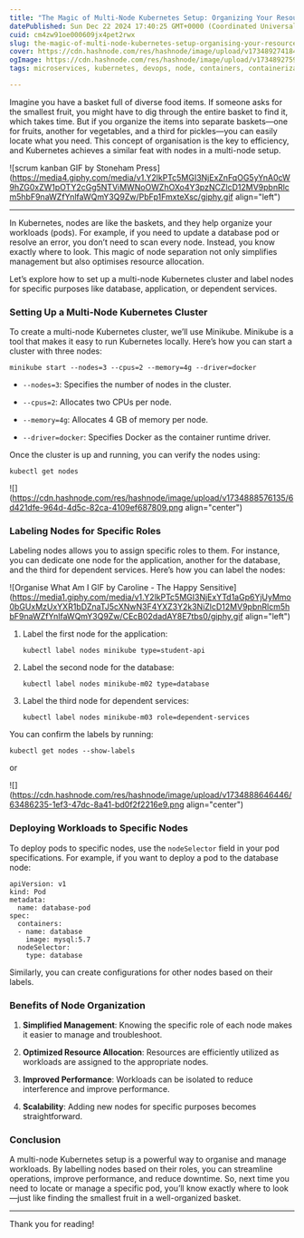 ```yaml
---
title: "The Magic of Multi-Node Kubernetes Setup: Organizing Your Resources"
datePublished: Sun Dec 22 2024 17:40:25 GMT+0000 (Coordinated Universal Time)
cuid: cm4zw91oe000609jx4pet2rwx
slug: the-magic-of-multi-node-kubernetes-setup-organising-your-resources
cover: https://cdn.hashnode.com/res/hashnode/image/upload/v1734892741848/9c41c53f-5477-4c33-bd72-b831381201a7.png
ogImage: https://cdn.hashnode.com/res/hashnode/image/upload/v1734892759106/54a36868-5c48-495d-aff4-3294592f4491.png
tags: microservices, kubernetes, devops, node, containers, containerization, devops-articles, kubernetes-container, kubernetes-architecture

---
```


Imagine you have a basket full of diverse food items. If someone asks for the smallest fruit, you might have to dig through the entire basket to find it, which takes time. But if you organize the items into separate baskets—one for fruits, another for vegetables, and a third for pickles—you can easily locate what you need. This concept of organisation is the key to efficiency, and Kubernetes achieves a similar feat with nodes in a multi-node setup.

![scrum kanban GIF by Stoneham Press](https://media4.giphy.com/media/v1.Y2lkPTc5MGI3NjExZnFqOG5yYnA0cW9hZG0xZW1pOTY2cGg5NTViMWNoOWZhOXo4Y3pzNCZlcD12MV9pbnRlcm5hbF9naWZfYnlfaWQmY3Q9Zw/PbFp1FmxteXsc/giphy.gif align="left")

---

In Kubernetes, nodes are like the baskets, and they help organize your workloads (pods). For example, if you need to update a database pod or resolve an error, you don’t need to scan every node. Instead, you know exactly where to look. This magic of node separation not only simplifies management but also optimises resource allocation.

Let’s explore how to set up a multi-node Kubernetes cluster and label nodes for specific purposes like database, application, or dependent services.

### Setting Up a Multi-Node Kubernetes Cluster

To create a multi-node Kubernetes cluster, we’ll use Minikube. Minikube is a tool that makes it easy to run Kubernetes locally. Here’s how you can start a cluster with three nodes:

```plaintext
minikube start --nodes=3 --cpus=2 --memory=4g --driver=docker
```

* `--nodes=3`: Specifies the number of nodes in the cluster.
    
* `--cpus=2`: Allocates two CPUs per node.
    
* `--memory=4g`: Allocates 4 GB of memory per node.
    
* `--driver=docker`: Specifies Docker as the container runtime driver.
    

Once the cluster is up and running, you can verify the nodes using:

```plaintext
kubectl get nodes
```

![](https://cdn.hashnode.com/res/hashnode/image/upload/v1734888576135/6d421dfe-964d-4d5c-82ca-4109ef687809.png align="center")

### Labeling Nodes for Specific Roles

Labeling nodes allows you to assign specific roles to them. For instance, you can dedicate one node for the application, another for the database, and the third for dependent services. Here’s how you can label the nodes:

![Organise What Am I GIF by Caroline - The Happy Sensitive](https://media1.giphy.com/media/v1.Y2lkPTc5MGI3NjExYTd1aGp6YjUyMmo0bGUxMzUxYXR1bDZnaTJ5cXNwN3F4YXZ3Y2k3NiZlcD12MV9pbnRlcm5hbF9naWZfYnlfaWQmY3Q9Zw/CEcB02dadAY8E7tbs0/giphy.gif align="left")

1. Label the first node for the application:
    
    ```plaintext
    kubectl label nodes minikube type=student-api
    ```
    
2. Label the second node for the database:
    
    ```plaintext
    kubectl label nodes minikube-m02 type=database
    ```
    
3. Label the third node for dependent services:
    
    ```plaintext
    kubectl label nodes minikube-m03 role=dependent-services
    ```
    

You can confirm the labels by running:

```plaintext
kubectl get nodes --show-labels
```

or

![](https://cdn.hashnode.com/res/hashnode/image/upload/v1734888646446/63486235-1ef3-47dc-8a41-bd0f2f2216e9.png align="center")

### Deploying Workloads to Specific Nodes

To deploy pods to specific nodes, use the `nodeSelector` field in your pod specifications. For example, if you want to deploy a pod to the database node:

```plaintext
apiVersion: v1
kind: Pod
metadata:
  name: database-pod
spec:
  containers:
  - name: database
    image: mysql:5.7
  nodeSelector:
    type: database
```

Similarly, you can create configurations for other nodes based on their labels.

### Benefits of Node Organization

1. **Simplified Management**: Knowing the specific role of each node makes it easier to manage and troubleshoot.
    
2. **Optimized Resource Allocation**: Resources are efficiently utilized as workloads are assigned to the appropriate nodes.
    
3. **Improved Performance**: Workloads can be isolated to reduce interference and improve performance.
    
4. **Scalability**: Adding new nodes for specific purposes becomes straightforward.
    

### Conclusion

A multi-node Kubernetes setup is a powerful way to organise and manage workloads. By labelling nodes based on their roles, you can streamline operations, improve performance, and reduce downtime. So, next time you need to locate or manage a specific pod, you’ll know exactly where to look—just like finding the smallest fruit in a well-organized basket.

---

Thank you for reading!